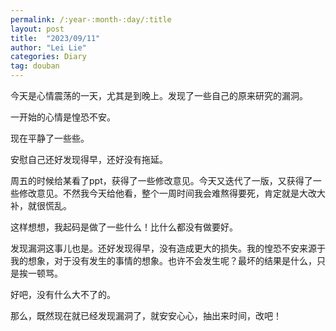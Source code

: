 ```yaml
---
permalink: /:year-:month-:day/:title
layout: post
title:  "2023/09/11"
author: "Lei Lie"
categories: Diary
tag: douban
---
```


今天是心情震荡的一天，尤其是到晚上。发现了一些自己的原来研究的漏洞。

一开始的心情是惶恐不安。

现在平静了一些些。

安慰自己还好发现得早，还好没有拖延。

周五的时候给某看了ppt，获得了一些修改意见。今天又迭代了一版，又获得了一些修改意见。不然我今天给他看，整个一周时间我会难熬得要死，肯定就是大改大补，就很慌乱。

这样想想，我起码是做了一些什么！比什么都没有做要好。

发现漏洞这事儿也是。还好发现得早，没有造成更大的损失。我的惶恐不安来源于我的想象，对于没有发生的事情的想象。也许不会发生呢？最坏的结果是什么，只是挨一顿骂。

好吧，没有什么大不了的。

那么，既然现在就已经发现漏洞了，就安安心心，抽出来时间，改吧！